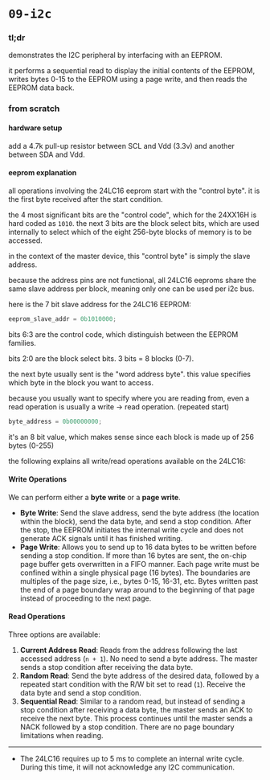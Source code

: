 # `09-i2c`

### tl;dr

demonstrates the I2C peripheral by interfacing with an EEPROM.

it performs a sequential read to display the initial contents of the EEPROM, writes bytes 0-15 to the EEPROM using a page write, and then reads the EEPROM data back.

### from scratch

#### hardware setup

add a 4.7k pull-up resistor between SCL and Vdd (3.3v) 
and another between SDA and Vdd.

#### eeprom explanation

all operations involving the 24LC16 eeprom start with
the "control byte". it is the first byte received after
the start condition. 

the 4 most significant bits are the
"control code", which for the 24XX16H is hard coded as
`1010`. the next 3 bits are the block select bits, which
are used internally to select which of the eight 256-byte
blocks of memory is to be accessed.

in the context of the master device, this "control byte"
is simply the slave address. 

because the address pins are not functional, all 24LC16
eeproms share the same slave address per block, meaning 
only one can be used per i2c bus.


here is the 7 bit slave address for the 24LC16 EEPROM:

```c
eeprom_slave_addr = 0b1010000;
```

bits 6:3 are the control code, which distinguish between the EEPROM families.

bits 2:0 are the block select bits. 3 bits = 8 blocks (0-7).


the next byte usually sent is the "word address byte". this value
specifies which byte in the block you want to access.

because you usually want to specify where you are reading from,
even a read operation is usually a write -> read operation. (repeated start)

```c
byte_address = 0b00000000;
```

it's an 8 bit value, which makes sense since each block is made up of 256 bytes (0-255)

the following explains all write/read operations available on the 24LC16:


#### Write Operations

We can perform either a **byte write** or a **page write**.

- **Byte Write**: Send the slave address, send the byte address (the location within the block), send the data byte, and send a stop condition. After the stop, the EEPROM initiates the internal write cycle and does not generate ACK signals until it has finished writing.
- **Page Write**: Allows you to send up to 16 data bytes to be written before sending a stop condition. If more than 16 bytes are sent, the on-chip page buffer gets overwritten in a FIFO manner. Each page write must be confined within a single physical page (16 bytes). The boundaries are multiples of the page size, i.e., bytes 0-15, 16-31, etc. Bytes written past the end of a page boundary wrap around to the beginning of that page instead of proceeding to the next page.

#### Read Operations

Three options are available:

1. **Current Address Read**: Reads from the address following the last accessed address (`n + 1`). No need to send a byte address. The master sends a stop condition after receiving the data byte.
2. **Random Read**: Send the byte address of the desired data, followed by a repeated start condition with the R/W bit set to read (`1`). Receive the data byte and send a stop condition.
3. **Sequential Read**: Similar to a random read, but instead of sending a stop condition after receiving a data byte, the master sends an ACK to receive the next byte. This process continues until the master sends a NACK followed by a stop condition. There are no page boundary limitations when reading.


---

- The 24LC16 requires up to 5 ms to complete an internal write cycle. During this time, it will not acknowledge any I2C communication.
